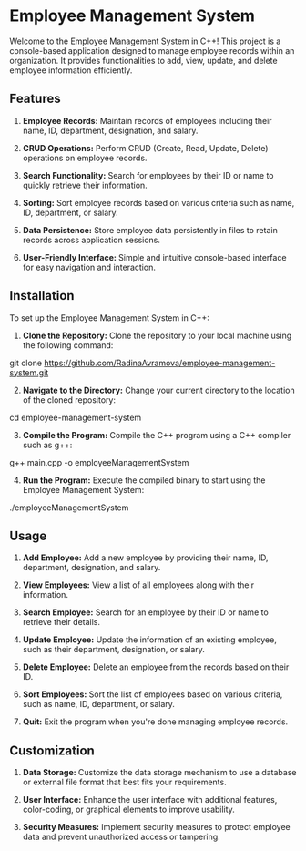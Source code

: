 # Employee Management System
Welcome to the Employee Management System in C++! This project is a console-based application designed to manage employee records within an organization. It provides functionalities to add, view, update, and delete employee information efficiently.

## Features
1. **Employee Records:** Maintain records of employees including their name, ID, department, designation, and salary.

2. **CRUD Operations:** Perform CRUD (Create, Read, Update, Delete) operations on employee records.

3. **Search Functionality:** Search for employees by their ID or name to quickly retrieve their information.

4. **Sorting:** Sort employee records based on various criteria such as name, ID, department, or salary.

5. **Data Persistence:** Store employee data persistently in files to retain records across application sessions.

6. **User-Friendly Interface:** Simple and intuitive console-based interface for easy navigation and interaction.

## Installation
To set up the Employee Management System in C++:

1. **Clone the Repository:** Clone the repository to your local machine using the following command:

git clone https://github.com/RadinaAvramova/employee-management-system.git

2. **Navigate to the Directory:** Change your current directory to the location of the cloned repository:

cd employee-management-system

3. **Compile the Program:** Compile the C++ program using a C++ compiler such as g++:

g++ main.cpp -o employeeManagementSystem

4. **Run the Program:** Execute the compiled binary to start using the Employee Management System:

./employeeManagementSystem

## Usage
1. **Add Employee:** Add a new employee by providing their name, ID, department, designation, and salary.

2. **View Employees:** View a list of all employees along with their information.

3. **Search Employee:** Search for an employee by their ID or name to retrieve their details.

4. **Update Employee:** Update the information of an existing employee, such as their department, designation, or salary.

5. **Delete Employee:** Delete an employee from the records based on their ID.

6. **Sort Employees:** Sort the list of employees based on various criteria, such as name, ID, department, or salary.

7. **Quit:** Exit the program when you're done managing employee records.

## Customization
1. **Data Storage:** Customize the data storage mechanism to use a database or external file format that best fits your requirements.

2. **User Interface:** Enhance the user interface with additional features, color-coding, or graphical elements to improve usability.

3. **Security Measures:** Implement security measures to protect employee data and prevent unauthorized access or tampering.
